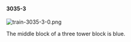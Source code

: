 #### 3035-3
![train-3035-3-0.png](https://github.com/lil-lab/nlvr/raw/master/nlvr/train/images/7/train-3035-3-0.png "train-3035-3-0.png")

The middle block of a three tower block is blue.